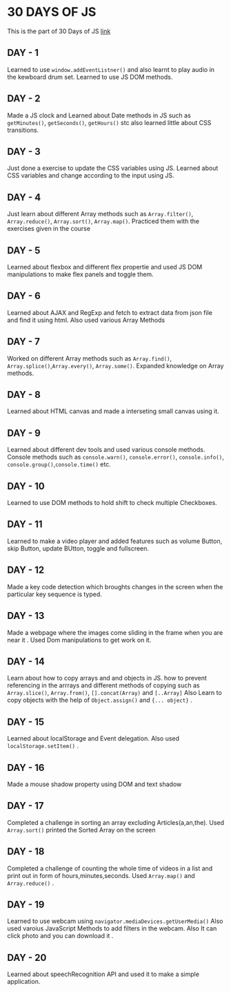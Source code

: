 # **30 DAYS OF JS**

This is the part of 30 Days of JS [link](https://javascript30.com/)

## **DAY - 1**

Learned to use `window.addEventListner()` and also learnt to play audio in the kewboard drum set.
Learned to use JS DOM methods.

## **DAY - 2**

Made a JS clock and Learned about Date methods in JS such as `getMinutes()`, `getSeconds()`, `getHours()` stc
also learned little about CSS transitions.

## **DAY - 3**

Just done a exercise to update the CSS variables using JS.
Learned about CSS variables and change according to the input using JS.

## **DAY - 4**

Just learn about different Array methods such as `Array.filter()`, `Array.reduce()`, `Array.sort()`, `Array.map()`.
Practiced them with the exercises given in the course

## **DAY - 5**

Learned about flexbox and different flex propertie and used JS DOM manipulations to make flex panels and toggle them.

## **DAY - 6**

Learned about AJAX and RegExp and fetch to extract data from json file and find it using html.
Also used various Array Methods

## **DAY - 7**

Worked on different Array methods such as `Array.find()`, `Array.splice()`,`Array.every()`, `Array.some()`.
Expanded knowledge on Array methods.

## **DAY - 8**

Learned about HTML canvas and made a interseting small canvas using it.

## **DAY - 9**

Learned about different dev tools and used various console methods.
Console methods such as `console.warn()`, `console.error()`, `console.info()`, `console.group()`,`console.time()` etc.

## **DAY - 10**

Learned to use DOM methods to hold shift to check multiple Checkboxes.

## **DAY - 11**

Learned to make a video player and added features such as volume Button, skip Button, update BUtton, toggle and fullscreen.

## **DAY - 12**

Made a key code detection which broughts changes in the screen when the particular key sequence is typed.

## **DAY - 13**

Made a webpage where the images come sliding in the frame when you are near it . Used Dom manipulations to get work on it.

## **DAY - 14**

Learn about how to copy arrays and and objects in JS.
how to prevent referencing in the arrrays and different methods of copying such as
`Array.slice()`, `Array.from()`, `[].concat(Array)` and `[..Array]`
Also Learn to copy objects with the help of `Object.assign()` and `{... object}` .

## **DAY - 15**

Learned about localStorage and Event delegation.
Also used `localStorage.setItem()` .

## **DAY - 16**

Made a mouse shadow property using DOM and text shadow

## **DAY - 17**

Completed a challenge in sorting an array excluding Articles(a,an,the). Used `Array.sort()`
printed the Sorted Array on the screen

## **DAY - 18**

Completed a challenge of counting the whole time of videos in a list and print out in form of hours,minutes,seconds.
Used `Array.map()` and `Array.reduce()` .

## **DAY - 19**

Learned to use webcam using `navigator.mediaDevices.getUserMedia()` Also used varoius JavaScript Methods to add filters in the webcam.
Also It can click photo and you can download it .

## **DAY - 20**

Learned about speechRecognition API and used it to make a simple application.
